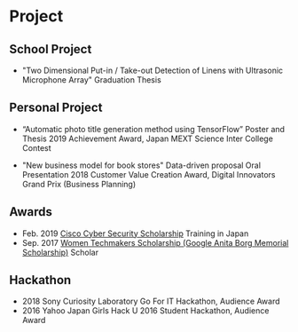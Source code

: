 # Project

## School Project
* "Two Dimensional Put-in / Take-out Detection of Linens with Ultrasonic Microphone Array"
Graduation Thesis

## Personal Project
* “Automatic photo title generation method using TensorFlow”
Poster and Thesis
2019 Achievement Award, Japan MEXT Science Inter College Contest

* "New business model for book stores" Data-driven proposal
Oral Presentation
2018 Customer Value Creation Award, Digital Innovators Grand Prix (Business Planning) 

## Awards
* Feb. 2019 [Cisco Cyber Security Scholarship](https://mkto.cisco.com/Security-Scholarship.html) Training in Japan
* Sep. 2017 [Women Techmakers Scholarship (Google Anita Borg Memorial Scholarship)](https://buildyourfuture.withgoogle.com/scholarships/) Scholar              

## Hackathon
* 2018 Sony Curiosity Laboratory Go For IT Hackathon, Audience Award
* 2016 Yahoo Japan Girls Hack U 2016 Student Hackathon, Audience Award
